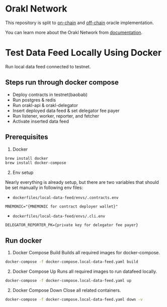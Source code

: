 # Orakl Network

This repository is split to [on-chain](contracts) and [off-chain](core) oracle implementation.

You can learn more about the Orakl Network from [documentation](https://orakl-network.gitbook.io).

# Test Data Feed Locally Using Docker

Run local data feed connected to testnet.

## Steps run through docker compose

- Deploy contracts in testnet(baobab)
- Run postgres & redis
- Run orakl-api & orakl-delegator
- Insert deployed data feed & set delegator fee payer
- Run listener, worker, reporter, and fetcher
- Activate inserted data feed

## Prerequisites

1. Docker

```bash
brew install docker
brew install docker-compose
```

2. Env setup

Nearly everything is already setup, but there are two variables that should be set manually in following env files:

- `dockerfiles/local-data-feed/envs/.contracts.env`

```
MNEMONIC="{MNEMONIC for contract deployer wallet}"
```

- `dockerfiles/local-data-feed/envs/.cli.env`

```
DELEGATOR_REPORTER_PK={private key for delegator fee payer}
```

## Run docker

1. Docker Compose Build
   Builds all required images for docker-compose.

```bash
docker-compose -f docker-compose.local-data-feed.yaml build
```

2. Docker Compose Up
   Runs all required images to run datafeed locally.

```bash
docker-compose -f docker-compose.local-data-feed.yaml up
```

2. Docker Compose Down
   Close all related containers.

```bash
docker-compose -f docker-compose.local-data-feed.yaml down -v
```
